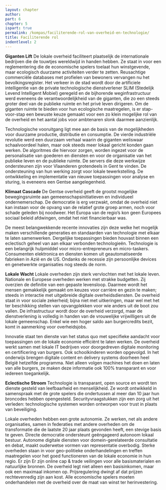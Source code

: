 ```yaml
---
layout: chapter
author: 
part: 6
chapter: 5
ispart: true
permalink: /kompas/faciliterende-rol-van-overheid-en-technologie/
title: Faciliterende rol
indentlevel: 2
---
```


**Giganten Lift** De lokale overheid faciliteert plaatselijk de internationale bedrijven die de touwtjes wereldwijd in handen hebben. Ze staat in voor een reglementering die de economische spelers toelaat hun winstgevende, maar ecologisch duurzame activiteiten verder te zetten. Reusachtige commerciële databases met profielen van bewoners vervangen nu het bevolkingsregister. Het verkeer in de stad wordt door de artificiele intelligentie van de private technologische dienstverlener SLIM (Stedelijk Levend Intelligent Mobiel) geregeld en de bijhorende weginfrastructuur werd eveneens de verantwoordelijkheid van de giganten, die zo een steeds groter deel van de publieke ruimte en het privé leven dirigeren. Om de giganten ruimte te bieden voor hun ecologische maatregelen,  is er stap-voor-stap een bewuste keuze gemaakt voor een zo klein mogelijke rol van de overheid en het aantal jobs voor ambtenaren slonk daarmee aanzienlijk.

Technologische vooruitgang ligt mee aan de basis van de mogelijkheden voor duurzame productie, distributie en consumptie. De vierde industriële revolutie werd een duurzaam verhaal waarin de giganten weliswaar schaalvoordeel halen, maar ook steeds meer lokaal gericht konden gaan werken. De algoritmes die hiervoor zorgen, worden ingezet voor de personalisatie van goederen en diensten en voor de organisatie van het publieke leven en de publieke ruimte. De servers die deze werkwijze ondersteunen zijn voor Vlaanderen grotendeels in Gent te vinden. De ondersteuning van hun werking zorgt voor lokale tewerkstelling. De ontwikkeling en implementatie van nieuwe toepassingen voor analyse en sturing, is eveneens een Gentse aangelegenheid. 

**Klimaat Cascade** De Gentse overheid geeft de grootst mogelijke bewegingsruimte aan gemeenschapsinitiatieven en individueel ondernemerschap. De democratie is erg verzwakt, omdat de overheid niet kan instaan voor de opvang van de relatief grote groep armen, noch voor schade geleden bij noodweer. Het Europa van de regio’s kon geen Europees sociaal beleid afdwingen, omdat het niet financierbaar was.

De meest belangwekkende recente innovaties zijn deze welke het mogelijk maken verschillende generaties en standaarden van technologie met elkaar te laten samenwerken. Dergelijke toepassingen bieden houvast binnen een eclectisch geheel van aan elkaar verbonden technologieën. Technologie is een belangrijk hulpmiddel voor micro-entrepreneurs en micro-taskers. Consumenten elektronica en diensten komen uit geautomatiseerde fabrieken in Azië en de US. Ondanks de recessie zijn persoonlijke devices en genetwerkte organisaties nog steeds de norm.     

**Lokale Wacht** Lokale overheden zijn sterk vervlochten met het lokale leven. Nationale en Europese overheden werken met strakke budgetten. Zij overzien de definitie van een gepaste levensloop. Daarmee wordt het mensen gemakkelijk gemaakt om keuzes voor carrière en gezin te maken; steeds in interactie met uitgebreide digitale overheidsdiensten. De overheid staat in voor sociale zekerheid; bijna niet met uitkeringen, maar wel met het ter beschikking stellen van opvangplekken voor wie anders uit de boot zou vallen. De infrastructuur wordt door de overheid verzorgd, maar de dienstverlening is volledig in handen van de vrouwelijke vrijwilligers uit de lokale gemeenschap. Enkel wie een hoger saldo aan burgercredits bezit, komt in aanmerking voor overheidsjobs.

Innovatie staat ten dienste van het status quo met specifieke aandacht voor toepassingen om de lokale economie efficiënt te laten werken. De overheid werkt samen met lokale IT bedrijven voor doorgedreven digitale monitoring en certificering van burgers. Ook schoolkinderen worden opgevolgd. In het onderwijs brengen digitale content en delivery systems doorheen heel België hetzelfde programma. Niet alleen volgen machines het doen en laten van alle burgers, ze maken deze informatie ook 100% transparant en voor iedereen toegankelijk. 

**Eclectische Stroom** Technologie is transparant, open source en wordt ten dienste gesteld van leefbaarheid en menselijkheid. Ze wordt ontwikkeld in samenspraak met de grote spelers die ondertussen al meer dan 10 jaar hun broncodes hebben opengesteld. Securityvraagstukken zijn een zorg uit het verleden: technologische systemen worden ontworpen voor trust in plaats van beveiliging.

Lokale overheden hebben een grote autonomie. Ze werken, net als andere organisaties, samen in federaties met andere overheden om de transformatie die de laatste 20 jaar plaats gevonden heeft, een stevige basis te geven. Directe democratie ondersteunt geëngageerd autonoom lokaal bestuur. Autonome digitale diensten voor domein-gerelateerde consultatie en debat, maakt ouderwetse vormen van representatie overbodig. Sterke overheden staan in voor geo-politieke onderhandelingen en treffen maatregelen voor het goed functioneren van de lokale economie in hun regio. Er zijn Er zijn online cap & trade veilingen voor alle basismaterialen en natuurlijke bronnen. De overheid legt niet alleen een basisinkomen, maar ook een maximaal inkomen op. Prijsregulering dwingt af dat prijzen rechtevenredig zijn aan kost. Alle economische spelers moeten onderhandelen met de overheid over de maat van winst ter herinvestering. 

